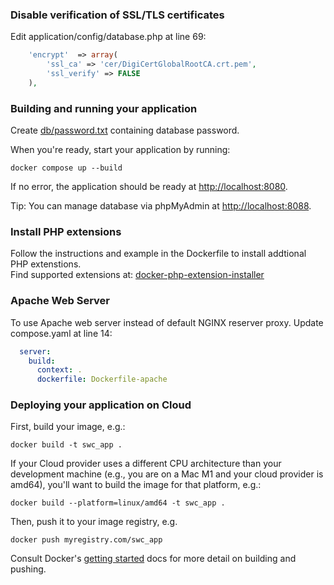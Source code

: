 ### Disable verification of SSL/TLS certificates  
Edit application/config/database.php at line 69:
```php title="application/config/database.php"  
    'encrypt'  => array(
		'ssl_ca' => 'cer/DigiCertGlobalRootCA.crt.pem',
        'ssl_verify' => FALSE
    ),
```  

### Building and running your application  
Create [db/password.txt](https://docs.docker.com/compose/use-secrets/) containing database password. 

When you're ready, start your application by running:  
```shell
docker compose up --build
```
If no error, the application should be ready at [http://localhost:8080](http://localhost:8080).

Tip: You can manage database via phpMyAdmin at [http://localhost:8088](http://localhost:8088).

### Install PHP extensions
Follow the instructions and example in the Dockerfile to install addtional PHP extenstions.  
Find supported extensions at: [docker-php-extension-installer](https://github.com/mlocati/docker-php-extension-installer)

### Apache Web Server

To use Apache web server instead of default NGINX reserver proxy.
Update compose.yaml at line 14:
```yaml title="compose.yaml"  
  server:
    build:
      context: .
      dockerfile: Dockerfile-apache
```

### Deploying your application on Cloud

First, build your image, e.g.: 
```shell
docker build -t swc_app .
```

If your Cloud provider uses a different CPU architecture than your development
machine (e.g., you are on a Mac M1 and your cloud provider is amd64),
you'll want to build the image for that platform, e.g.:
```shell
docker build --platform=linux/amd64 -t swc_app .
```

Then, push it to your image registry, e.g.  
```shell
docker push myregistry.com/swc_app
```
Consult Docker's [getting started](https://docs.docker.com/go/get-started-sharing/)
docs for more detail on building and pushing.
